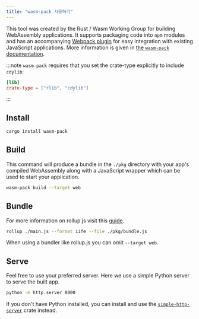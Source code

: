 ```yaml
---
title: "wasm-pack 사용하기"
---
```


This tool was created by the Rust / Wasm Working Group for building WebAssembly applications. It supports packaging code into `npm` modules and has an accompanying [Webpack plugin](https://github.com/wasm-tool/wasm-pack-plugin) for easy integration with existing JavaScript applications. More information is given in [the `wasm-pack` documentation](https://rustwasm.github.io/docs/wasm-pack/introduction.html).

:::note
`wasm-pack` requires that you set the crate-type explicitly to include `cdylib`:

```toml
[lib]
crate-type = ["rlib", "cdylib"]
```

:::

## Install

```bash
cargo install wasm-pack
```

## Build

This command will produce a bundle in the `./pkg` directory with your app's compiled WebAssembly
along with a JavaScript wrapper which can be used to start your application.

```bash
wasm-pack build --target web
```

## Bundle

For more information on rollup.js visit this [guide](https://rollupjs.org/guide/en/#quick-start).

```bash
rollup ./main.js --format iife --file ./pkg/bundle.js
```

When using a bundler like rollup.js you can omit `--target web`.

## Serve

Feel free to use your preferred server. Here we use a simple Python server to serve the built app.

```bash
python -m http.server 8000
```

If you don't have Python installed, you can install and use the [`simple-http-server`](https://github.com/TheWaWaR/simple-http-server) crate instead.
